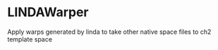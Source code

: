 # LINDAWarper
Apply warps generated by linda to take other native space files to ch2 template space
